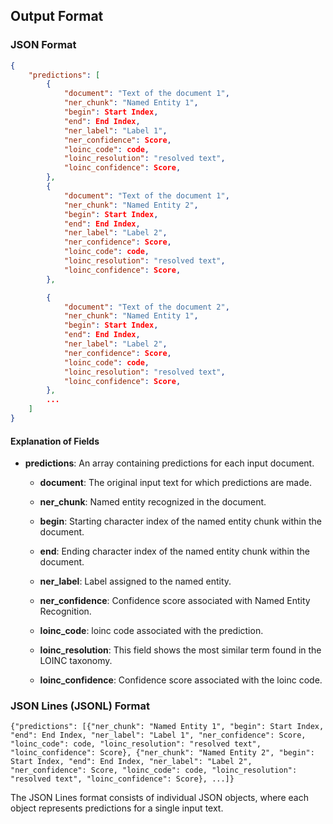 ## Output Format

### JSON Format

```json
{
    "predictions": [
        {
            "document": "Text of the document 1",
            "ner_chunk": "Named Entity 1",
            "begin": Start Index,
            "end": End Index,
            "ner_label": "Label 1",
            "ner_confidence": Score,
            "loinc_code": code,
            "loinc_resolution": "resolved text",
            "loinc_confidence": Score,
        },
        {
            "document": "Text of the document 1",
            "ner_chunk": "Named Entity 2",
            "begin": Start Index,
            "end": End Index,
            "ner_label": "Label 2",
            "ner_confidence": Score,
            "loinc_code": code,
            "loinc_resolution": "resolved text",
            "loinc_confidence": Score,
        },

        {
            "document": "Text of the document 2",
            "ner_chunk": "Named Entity 1",
            "begin": Start Index,
            "end": End Index,
            "ner_label": "Label 2",
            "ner_confidence": Score,
            "loinc_code": code,
            "loinc_resolution": "resolved text",
            "loinc_confidence": Score,
        },
        ...
    ]
}


```

#### Explanation of Fields

- **predictions**: An array containing predictions for each input document.

    - **document**: The original input text for which predictions are made.

    - **ner_chunk**: Named entity recognized in the document.

    - **begin**: Starting character index of the named entity chunk within the document.

    - **end**: Ending character index of the named entity chunk within the document.

    - **ner_label**: Label assigned to the named entity.

    - **ner_confidence**: Confidence score associated with Named Entity Recognition.

    - **loinc_code**: loinc code associated with the prediction.

    - **loinc_resolution**: This field shows the most similar term found in the LOINC taxonomy.

    - **loinc_confidence**: Confidence score associated with the loinc code.


### JSON Lines (JSONL) Format

```
{"predictions": [{"ner_chunk": "Named Entity 1", "begin": Start Index, "end": End Index, "ner_label": "Label 1", "ner_confidence": Score, "loinc_code": code, "loinc_resolution": "resolved text", "loinc_confidence": Score}, {"ner_chunk": "Named Entity 2", "begin": Start Index, "end": End Index, "ner_label": "Label 2", "ner_confidence": Score, "loinc_code": code, "loinc_resolution": "resolved text", "loinc_confidence": Score}, ...]}
```

The JSON Lines format consists of individual JSON objects, where each object represents predictions for a single input text.